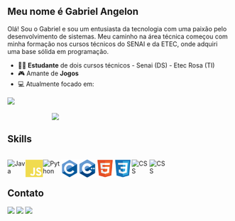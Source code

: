 ## Meu nome é Gabriel Angelon 
Olá! Sou o Gabriel e sou um entusiasta da tecnologia com uma paixão pelo desenvolvimento de sistemas. Meu caminho na área técnica começou com minha formação nos cursos técnicos do SENAI e da ETEC, onde adquiri uma base sólida em programação.

- 👨‍🎓 **Estudante** de dois cursos técnicos - Senai (DS) - Etec Rosa (TI)
- 🎮 Amante de **Jogos**
- 💻 Atualmente focado em:
<div style="display: inline_block">
  <a class="github-stats" href="https://github.com/GabrielAngelon/GabrielAngelon">
    <img align="center" style="margin-right: 100px;" src="https://github-readme-stats.vercel.app/api?username=GabrielAngelon&count_private=true&show_icons=true&theme=tokyonight&hide=issues,stars" />
  </a>
    <br>
    <br>
  <a class="github-stats" href="https://github.com/anuraghazra/convoychat">
    <img align="center" style="margin-left: 100px;" src="https://github-readme-stats.vercel.app/api/top-langs/?username=GabrielAngelon&langs_count=5&theme=tokyonight&layout=compact" />
  </a>
 
</div> 

## Skills
<div style="display: inline_block"><br>
      <img  align="left" alt="Java" height="40" width="40" src="https://cdn.jsdelivr.net/gh/devicons/devicon@latest/icons/java/java-original.svg" />
      <img align="left" alt="Js" height="40" width="40" src="https://raw.githubusercontent.com/devicons/devicon/master/icons/javascript/javascript-plain.svg">
      <img align="left" alt="Python" height="40" width="40" src="https://cdn.jsdelivr.net/gh/devicons/devicon@latest/icons/python/python-original.svg" />
      <img align="left" alt="C" height="40" width="40" src="https://github.com/devicons/devicon/blob/master/icons/c/c-original.svg">
      <img align="left" alt="cpp" height="40" width="40" src="https://github.com/devicons/devicon/blob/master/icons/cplusplus/cplusplus-original.svg">
      <img align="left" alt="HTML" height="40" width="40" src="https://raw.githubusercontent.com/devicons/devicon/master/icons/html5/html5-original.svg">
      <img align="left" alt="CSS" height="40" width="40" src="https://raw.githubusercontent.com/devicons/devicon/master/icons/css3/css3-original.svg">
      <img align="left" alt="CSS" height="40" width="40" src="https://cdn.jsdelivr.net/gh/devicons/devicon@latest/icons/androidstudio/androidstudio-original.svg" />
      <img align="left" alt="CSS" height="40" width="40" src="https://cdn.jsdelivr.net/gh/devicons/devicon@latest/icons/azuresqldatabase/azuresqldatabase-original.svg" />
</div>
</br>
</br>

## Contato 
<div> 
  <a href="https://www.linkedin.com/in/gabriel-angelon-57a8022b6/" target="_blank"><img src="https://img.shields.io/badge/-LinkedIn-%230077B5?style=for-the-badge&logo=linkedin&logoColor=white" target="_blank"></a> 
  <a href="https://www.instagram.com/Angelon_097" target="_blank"><img src="https://img.shields.io/badge/-Instagram-%23E4405F?style=for-the-badge&logo=instagram&logoColor=white" target="_blank"></a>
  <a href = "mailto: gabriel.angelon97@gmail.com"><img src="https://img.shields.io/badge/-Gmail-%23333?style=for-the-badge&logo=gmail&logoColor=white" target="_blank"></a>


